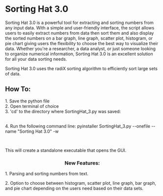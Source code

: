 <h1>Sorting Hat 3.0</h1>

<p>Sorting Hat 3.0 is a powerful tool for extracting and sorting numbers from any input data. With a simple and user-friendly interface, the script allows users to easily extract numbers from data then sort them and also display the sorted numbers on a bar graph, line graph, scatter plot, histogram, or pie chart giving users the flexibility to choose the best way to visualize their data. Whether you're a researcher, a data analyst, or just someone looking to organize numerical information, Sorting Hat 3.0 is an excellent solution for all your data sorting needs.</p>

<p>Sorting Hat 3.0 uses the radiX sorting algorithm to efficiently sort large sets of data.</p>

<h2>How To:</h2>

<p>1. Save the python file<br>
   2. Open terminal of choice<br>
   3. 'cd' to the directory where SortingHat_3.py was saved:</p><br>
   4. Run the following command line: pyinstaller SortingHat_3.py --onefile --name "Sorting Hat 3.0" -w</p><br>

<p>This will create a standalone executable that opens the GUI.</p>

<h3 style="text-align: center">New Features:</h3>
<p>1. Parsing and sorting numbers from text.</p>
<p>2. Option to choose between histogram, scatter plot, line graph, bar graph, and pie chart depending
on the users need based on their data sets.</p>

